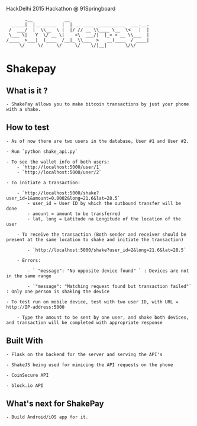 HackDelhi 2015 Hackathon @ 91Springboard

	       .__            __                              
	  _____|  |__ _____  |  | __ ____ ___________  ___.__.
	 /  ___/  |  \\__  \ |  |/ // __ \\____ \__  \<   |  |
	 \___ \|   Y  \/ __ \|    <\  ___/|  |_> > __ \\___  |
	/____  >___|  (____  /__|_ \\___  >   __(____  / ____|
	     \/     \/     \/     \/    \/|__|       \/\/     


# Shakepay


## What is it ?
	
	- ShakePay allows you to make bitcoin transactions by just your phone with a shake. 		


## How to test

	- As of now there are two users in the database, User #1 and User #2.

	- Run `python shake_api.py`

	- To see the wallet info of both users:
		- `http://localhost:5000/user/1`
		- `http://localhost:5000/user/2`

	- To initiate a transaction:

		- `http://localhost:5000/shake?user_id=1&amount=0.0002&long=21.6&lat=28.5`
			- user_id = User ID by which the outbound transfer will be done
			- amount = amount to be transferred
			- lat, long = Latitude na Longitude of the location of the user

		- To receive the transaction (Both sender and receiver should be present at the same location to shake and initiate the transaction)

			- `http://localhost:5000/shake?user_id=2&long=21.6&lat=28.5`

		- Errors: 

			- ` "message": "No opposite device found" ` : Devices are not in the same range

			- `"message": "Matching request found but transaction failed"` : Only one person is shaking the device

	- To test run on mobile device, test with two user ID, with URL = http://IP-address:5000

		- Type the amount to be sent by one user, and shake both devices, and transaction will be completed with appropriate response

## Built With

	- Flask on the backend for the server and serving the API's

	- ShakeJS being used for mimicing the API requests on the phone

	- CoinSecure API

	- block.io API

## What's next for ShakePay

	- Build Android/iOS app for it.